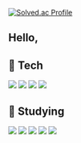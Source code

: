 [![Solved.ac Profile](http://mazassumnida.wtf/api/v2/generate_badge?boj=k906506)](https://solved.ac/k906506/)

## Hello, 

## 🔭 Tech
<img src="https://img.shields.io/badge/C-A8B9CC?style=flat-square&logo=C&logoColor=white"> <img src="https://img.shields.io/badge/C++-00599C?style=flat-square&logo=C%2B%2B&logoColor=white">
<img src="https://img.shields.io/badge/Python-3766AB?style=flat-square&logo=Python&logoColor=white">
<img src="https://img.shields.io/badge/Java-007396?style=flat-square&logo=Java&logoColor=white">

## 🌱 Studying
<img src="https://img.shields.io/badge/HTML3-E34F26?style=flat-square&logo=HTML3&logoColor=white"> <img src="https://img.shields.io/badge/CSS-1572B6?style=flat-square&logo=CSS&logoColor=white"> <img src="https://img.shields.io/badge/JavaScript-F7DF1E?style=flat-square&logo=JavaScript&logoColor=white">
<img src="https://img.shields.io/badge/SQLite-003B57?style=flat-square&logo=SQLite&logoColor=white">
<img src="https://img.shields.io/badge/Blockchain-121D33?style=flat-square&logo=Blockchain&logoColor=white">
